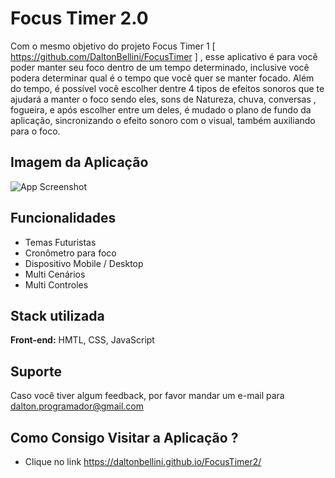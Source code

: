 
# Focus Timer 2.0

Com o mesmo objetivo do projeto Focus Timer 1 [ https://github.com/DaltonBellini/FocusTimer ]
, esse aplicativo é para você poder manter seu foco dentro de um tempo determinado, inclusive você podera determinar
qual é o tempo que você quer se manter focado. Além do tempo, é possível você escolher dentre 4 tipos de efeitos sonoros 
que te ajudará a manter o foco sendo eles, sons de Natureza, chuva, conversas , fogueira, e após escolher entre um deles,
é mudado o plano de fundo da aplicação, sincronizando o efeito sonoro com o visual, também auxiliando para o foco.



## Imagem da Aplicação

![App Screenshot](https://i.imgur.com/JpmECGO.jpg)


## Funcionalidades

- Temas Futuristas 
- Cronômetro para foco
- Dispositivo Mobile / Desktop
- Multi Cenários
- Multi Controles 


## Stack utilizada

**Front-end:** HMTL, CSS, JavaScript




## Suporte

Caso você tiver algum feedback, por favor mandar um e-mail para dalton.programador@gmail.com


## Como Consigo Visitar a Aplicação ? 
- Clique no link 
  https://daltonbellini.github.io/FocusTimer2/

    
